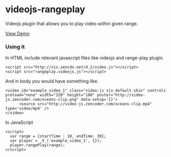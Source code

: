 videojs-rangeplay
=================
Videojs plugin that allows you to play video within given range.

[View Demo](http://ch4nd4n.github.io/videojs-rangeplay/)


### Using it

In HTML include relevant javascript files like videojs and range-play plugin.

    <script src="http://vjs.zencdn.net/4.2/video.js"></script>
    <script src="rangeplay.videojs.js"></script>

And in body you would have something like.

    <video id="example_video_1" class="video-js vjs-default-skin" controls preload="none" width="320" height="180" poster="http://video-js.zencoder.com/oceans-clip.png" data-setup='{}'>
          <source src="http://video-js.zencoder.com/oceans-clip.mp4" type='video/mp4' />
    </video>



In JavaScript

    <script>
      var range = {startTime : 10, endTime: 30};
      var player = _V_('example_video_1', {});
      player.rangePlay(range);
    </script>
